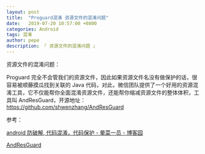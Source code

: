 ```yaml
---
layout: post
title:  "Proguard混淆 资源文件的混淆问题"
date:   2019-07-20 10:57:00 +0800
categories: Android
tags: 混淆
author: pepe
description: 『 资源文件的混淆问题 』
---
```


资源文件的混淆问题：

Proguard 完全不会管我们的资源文件，因此如果资源文件名没有做保护的话，很容易被顺藤摸瓜找到关联的 Java 代码，对此，微信团队提供了一个好用的资源混淆工具，它不仅能帮你全面混淆资源文件，还能帮你缩减资源文件的整体体积，工具叫 AndResGuard，开源地址：https://github.com/shwenzhang/AndResGuard


参考：

[android 防破解, 代码混淆，代码保护 - 晕菜一员 - 博客园](https://www.cnblogs.com/CharlesGrant/p/7544311.html)

[AndResGuard](https://github.com/shwenzhang/AndResGuard/blob/master/README.zh-cn.md)